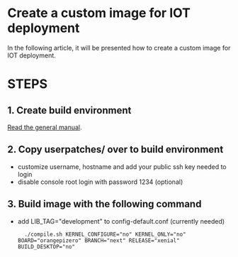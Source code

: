 # Create a custom image for IOT deployment #

In the following article, it will be presented how to create a custom image for IOT deployment. 

# STEPS 

## 1. Create build environment ##

[Read the general manual](https://docs.armbian.com/Developer-Guide_Build-Preparation/).

## 2. Copy userpatches/ over to build environment ##

- customize username, hostname and add your public ssh key needed to login
- disable console root login with password 1234 (optional)  

## 3. Build image with the following command ##

- add LIB_TAG="development" to config-default.conf (currently needed)

		./compile.sh KERNEL_CONFIGURE="no" KERNEL_ONLY="no" BOARD="orangepizero" BRANCH="next" RELEASE="xenial" BUILD_DESKTOP="no"
